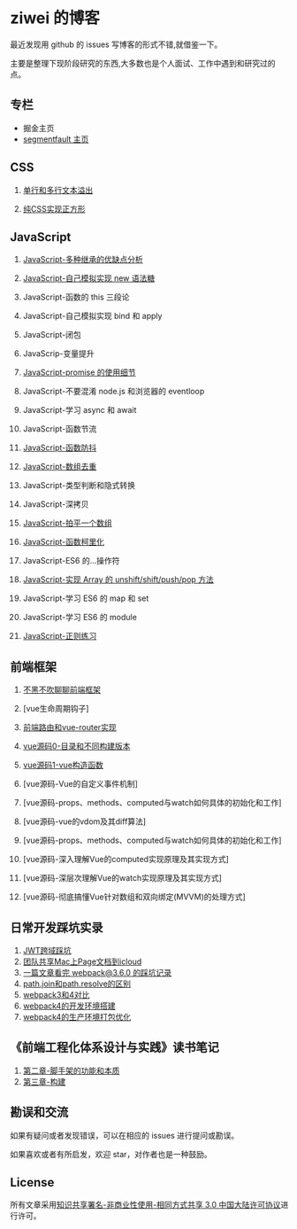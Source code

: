 # ziwei 的博客

最近发现用 github 的 issues 写博客的形式不错,就借鉴一下。

主要是整理下现阶段研究的东西,大多数也是个人面试、工作中遇到和研究过的点。

## 专栏

* 掘金主页
* [segmentfault 主页](https://segmentfault.com/u/ziwei3749)

## CSS 

1. [单行和多行文本溢出](https://github.com/ziwei3749/blog/issues/10)

2. [纯CSS实现正方形](https://github.com/ziwei3749/blog/issues/10)

## JavaScript 

1.  [JavaScript-多种继承的优缺点分析](https://github.com/ziwei3749/blog/issues/9)

2.  [JavaScript-自己模拟实现 new 语法糖](https://github.com/ziwei3749/blog/issues/1)

3.  JavaScript-函数的 this 三段论

4.  JavaScript-自己模拟实现 bind 和 apply

5.  JavaScript-闭包

6.  JavaScrip-变量提升

7.  [JavaScript-promise 的使用细节](https://github.com/ziwei3749/blog/issues/2)

8.  JavaScript-不要混淆 node.js 和浏览器的 eventloop

9.  JavaScript-学习 async 和 await

10. JavaScript-函数节流

11. [JavaScript-函数防抖](https://github.com/ziwei3749/blog/issues/4)

12. [JavaScript-数组去重](https://github.com/ziwei3749/blog/issues/7)

13. JavaScript-类型判断和隐式转换

14. JavaScript-深拷贝

15. [JavaScript-拍平一个数组](https://github.com/ziwei3749/blog/issues/5)

16. [JavaScript-函数柯里化](https://github.com/ziwei3749/blog/issues/3)

17. JavaScript-ES6 的...操作符

18. [JavaScript-实现 Array 的 unshift/shift/push/pop 方法](https://github.com/ziwei3749/blog/issues/8)

19. JavaScript-学习 ES6 的 map 和 set

20. JavaScript-学习 ES6 的 module

21. [JavaScript-正则练习](https://github.com/ziwei3749/blog/issues/6)

## 前端框架

1. [不黑不吹聊聊前端框架](https://github.com/ziwei3749/blog/issues/12)

2. [vue生命周期钩子]

2. [前端路由和vue-router实现](https://github.com/ziwei3749/blog/issues/13)

3. [vue源码0-目录和不同构建版本]()

4. [vue源码1-vue构造函数]()

5. [vue源码-Vue的自定义事件机制]

6. [vue源码-props、methods、computed与watch如何具体的初始化和工作]

7. [vue源码-vue的vdom及其diff算法]

8. [vue源码-props、methods、computed与watch如何具体的初始化和工作]

9. [vue源码-深入理解Vue的computed实现原理及其实现方式]

10. [vue源码-深层次理解Vue的watch实现原理及其实现方式]

11. [vue源码-彻底搞懂Vue针对数组和双向绑定(MVVM)的处理方式]

## 日常开发踩坑实录

1. [JWT跨域踩坑](https://github.com/ziwei3749/blog/issues/14)
2. [团队共享Mac上Page文档到icloud](https://github.com/ziwei3749/blog/issues/15)
3. [一篇文章看完 webpack@3.6.0 的踩坑记录](https://github.com/ziwei3749/blog/issues/16)
4. [path.join和path.resolve的区别](https://github.com/ziwei3749/blog/issues/18)
5. [webpack3和4对比]()
6. [webpack4的开发环境搭建]()
7. [webpack4的生产环境打包优化]()

## 《前端工程化体系设计与实践》读书笔记

1. [第二章-脚手架的功能和本质](https://github.com/ziwei3749/blog/issues/17)
2. [第三章-构建]()



## 勘误和交流

如果有疑问或者发现错误，可以在相应的 issues 进行提问或勘误。

如果喜欢或者有所启发，欢迎 star，对作者也是一种鼓励。

## License

所有文章采用[知识共享署名-非商业性使用-相同方式共享 3.0 中国大陆许可协议](https://creativecommons.org/licenses/by-nc-sa/3.0/cn/)进行许可。
